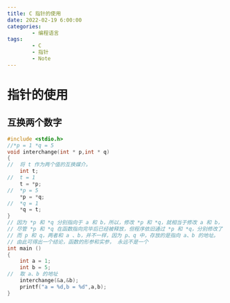 ```yaml
---
title: C 指针的使用
date: 2022-02-19 6:00:00
categories:
        - 编程语言
tags:
        - C
        - 指针
        - Note
---
```


# 指针的使用

## 互换两个数字

```C
#include <stdio.h>
//*p = 1 *q = 5
void interchange(int * p,int * q)
{
//  将 t 作为两个值的互换媒介。
    int t;
//  t = 1
    t = *p;
//  *p = 5
    *p = *q;
//  *q = 1
    *q = t;
}
// 因为 *p 和 *q 分别指向于 a 和 b，所以，修改 *p 和 *q，就相当于修改 a 和 b，
// 尽管 *p 和 *q 在函数指向完毕后已经被释放，但程序依旧通过 *p 和 *q，分别修改了 a 和b。
// 而 p 和 q，两者和 a 、b，并不一样，因为 p、q 中，存放的是指向 a、b 的地址。
// 由此可得出一个结论，函数的形参和实参， 永远不是一个
int main ()
{
    int a = 1;
    int b = 5;
//  取 a、b 的地址
    interchange(&a,&b);
    printf("a = %d,b = %d",a,b);
}
```

## 通过被调函数修改主调函数普通变量的值

函数的实参必须为该普通变量的地址。

形参必须是指针变量。

在被调函数中，通过**\*形参名 = n**的方式，就可以修改主调函数中，对应变量的值。因为此时的\*\*\*形参名\*\*的等同于主调函数中的普通变量
